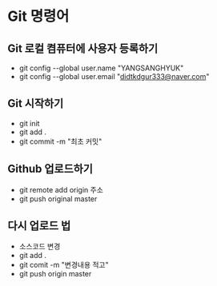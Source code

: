 # Git 명령어

## Git 로컬 켬퓨터에 사용자 등록하기

- git config --global user.name "YANGSANGHYUK"
- git config --global user.email "didtkdgur333@naver.com"

## Git 시작하기

- git init
- git add .
- git commit -m "최초 커밋"

## Github 업로드하기

- git remote add origin 주소
- git push original master

## 다시 업로드 법

- 소스코드 변경
- git add .
- git comit -m "변경내용 적고"
- git push origin master
